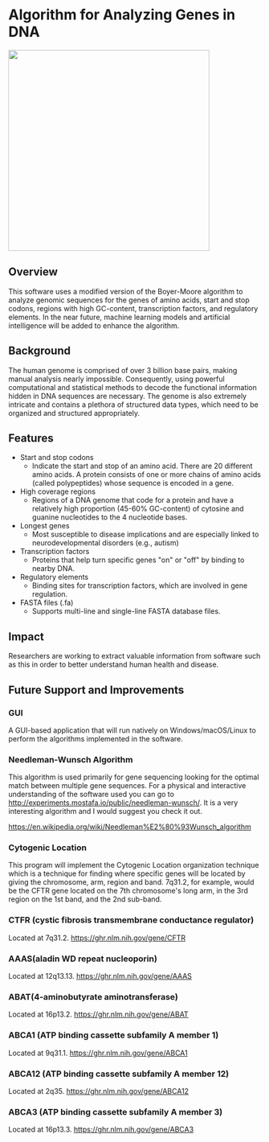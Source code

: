 # Algorithm for Analyzing Genes in DNA

<img src="https://user-images.githubusercontent.com/96280466/182701235-67ac54c0-2cc2-465d-9458-0a9bef98f439.png" width="400"/>

## Overview
This software uses a modified version of the Boyer-Moore algorithm to analyze genomic sequences for the genes of amino acids, start and stop codons, regions with high GC-content, transcription factors, and regulatory elements. In the near future, machine learning models and artificial intelligence will be added to enhance the algorithm.

## Background
The human genome is comprised of over 3 billion base pairs, making manual analysis nearly impossible. Consequently, using powerful computational and statistical methods to decode the functional information hidden in DNA sequences are necessary. The genome is also extremely intricate and contains a plethora of structured data types, which need to be organized and structured appropriately.

## Features
* Start and stop codons
  * Indicate the start and stop of an amino acid. There are 20 different amino acids. A protein consists of one or more chains of amino acids (called polypeptides) whose sequence is encoded in a gene.
* High coverage regions
  * Regions of a DNA genome that code for a protein and have a relatively high proportion (45-60% GC-content) of cytosine and guanine nucleotides to the 4 nucleotide bases.
* Longest genes
  * Most susceptible to disease implications and are especially linked to neurodevelopmental disorders (e.g., autism)
* Transcription factors
  * Proteins that help turn specific genes "on" or "off" by binding to nearby DNA.
* Regulatory elements
  * Binding sites for transcription factors, which are involved in gene regulation.
* FASTA files (.fa)
  * Supports multi-line and single-line FASTA database files.

## Impact
Researchers are working to extract valuable information from software such as this in order to better understand human health and disease.
<!--https://www.spectrumnews.org/opinion/viewpoint/length-matters-disease-implications-for-long-genes/-->

## Future Support and Improvements

  ### GUI
  A GUI-based application that will run natively on Windows/macOS/Linux to perform the algorithms implemented in the software.

  ### Needleman-Wunsch Algorithm
  This algorithm is used primarily for gene sequencing looking for the optimal match between multiple gene sequences. For a physical and interactive understanding of the software used you can go to http://experiments.mostafa.io/public/needleman-wunsch/. It is a very interesting algorithm and I would suggest you check it out.

  https://en.wikipedia.org/wiki/Needleman%E2%80%93Wunsch_algorithm

  ### Cytogenic Location
  This program will implement the Cytogenic Location organization technique which is a technique for finding where specific genes will be located by giving the chromosome, arm, region and band. 7q31.2, for example, would be the CFTR gene located on the 7th chromosome's long arm, in the 3rd region on the 1st band, and the 2nd sub-band.

  ### CTFR (cystic fibrosis transmembrane conductance regulator)

  Located at 7q31.2. https://ghr.nlm.nih.gov/gene/CFTR

  ### AAAS(aladin WD repeat nucleoporin)

  Located at 12q13.13. https://ghr.nlm.nih.gov/gene/AAAS

  ### ABAT(4-aminobutyrate aminotransferase)

  Located at 16p13.2. https://ghr.nlm.nih.gov/gene/ABAT

  ### ABCA1 (ATP binding cassette subfamily A member 1)

  Located at 9q31.1. https://ghr.nlm.nih.gov/gene/ABCA1

  ### ABCA12 (ATP binding cassette subfamily A member 12)

  Located at 2q35. https://ghr.nlm.nih.gov/gene/ABCA12

  ### ABCA3 (ATP binding cassette subfamily A member 3)

  Located at 16p13.3. https://ghr.nlm.nih.gov/gene/ABCA3

